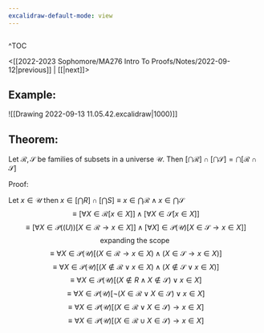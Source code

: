 ```yaml
---
excalidraw-default-mode: view
---
```



```toc

```

^TOC

<[[2022-2023 Sophomore/MA276 Intro To Proofs/Notes/2022-09-12|previous]] | [[|next]]>


## Example:
![[Drawing 2022-09-13 11.05.42.excalidraw|1000)]]


## Theorem:

Let $\mathcal{R},\mathcal{S}$ be families of subsets in a universe $\mathcal{U}$. Then $[\bigcap\mathcal{R}] \cap [\bigcap \mathcal{S}] = \bigcap[\mathcal{R}\cap \mathcal{S}]$

Proof:

Let $x \in \mathcal{U}$ then $x\in[\bigcap R]\cap[\bigcap{S}] \equiv x\in \bigcap \mathcal{R} \land x \in \bigcap \mathcal{S}$
$$\equiv [\forall X \in \mathcal{R}[x\in X]]\land[\forall X \in \mathcal{S}[x\in X]]$$
$$\equiv [\forall X \in \mathcal{P}(\mathcal(U))[X \in \mathcal{R} \to x \in X]]\land [\forall X ]\in \mathcal{P}(\mathcal{U})[X\in\mathcal{S}\to x \in X]]$$
$$\text{expanding the scope}$$
$$\equiv \forall X \in \mathcal{P}(\mathcal{U})[(X\in\mathcal{R} \to x \in X)\land(X \in \mathcal{S}\to x \in X)]$$
$$\equiv \forall X \in \mathcal{P}(\mathcal{U})[(X \notin \mathcal{R}\lor x \in X)\land (X \notin \mathcal{S} \lor x \in X)]$$
$$\equiv \forall X \in \mathcal{P}(\mathcal{U})[(X \notin R \land X \notin \mathcal{S})\lor x\in X]$$
$$\equiv \forall X \in \mathcal{P}(\mathcal{U})[\neg(X \in \mathcal{R}\lor X \in \mathcal{S})\lor x \in X]$$
$$\equiv \forall X \in \mathcal{P}(\mathcal{U})[(X \in \mathcal{R}\lor X \in \mathcal{S})\to x \in X]$$
$$\equiv \forall X \in \mathcal{P}(\mathcal{U})[(X \in \mathcal{R}\cup X \in \mathcal{S})\to x \in X]$$

